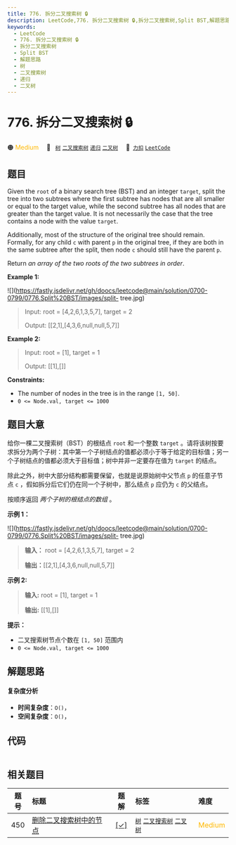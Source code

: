 ```yaml
---
title: 776. 拆分二叉搜索树 🔒
description: LeetCode,776. 拆分二叉搜索树 🔒,拆分二叉搜索树,Split BST,解题思路,树,二叉搜索树,递归,二叉树
keywords:
  - LeetCode
  - 776. 拆分二叉搜索树 🔒
  - 拆分二叉搜索树
  - Split BST
  - 解题思路
  - 树
  - 二叉搜索树
  - 递归
  - 二叉树
---
```


# 776. 拆分二叉搜索树 🔒

🟠 <font color=#ffb800>Medium</font>&emsp; 🔖&ensp; [`树`](/tag/tree.md) [`二叉搜索树`](/tag/binary-search-tree.md) [`递归`](/tag/recursion.md) [`二叉树`](/tag/binary-tree.md)&emsp; 🔗&ensp;[`力扣`](https://leetcode.cn/problems/split-bst) [`LeetCode`](https://leetcode.com/problems/split-bst)

## 题目

Given the `root` of a binary search tree (BST) and an integer `target`, split
the tree into two subtrees where the first subtree has nodes that are all
smaller or equal to the target value, while the second subtree has all nodes
that are greater than the target value. It is not necessarily the case that
the tree contains a node with the value `target`.

Additionally, most of the structure of the original tree should remain.
Formally, for any child `c` with parent `p` in the original tree, if they are
both in the same subtree after the split, then node `c` should still have the
parent `p`.

Return _an array of the two roots of the two subtrees in order_.



**Example 1:**

![](https://fastly.jsdelivr.net/gh/doocs/leetcode@main/solution/0700-0799/0776.Split%20BST/images/split-
tree.jpg)

> Input: root = [4,2,6,1,3,5,7], target = 2
> 
> Output: [[2,1],[4,3,6,null,null,5,7]]

**Example 2:**

> Input: root = [1], target = 1
> 
> Output: [[1],[]]

**Constraints:**

  * The number of nodes in the tree is in the range `[1, 50]`.
  * `0 <= Node.val, target <= 1000`


## 题目大意

给你一棵二叉搜索树（BST）的根结点 `root` 和一个整数 `target`
。请将该树按要求拆分为两个子树：其中第一个子树结点的值都必须小于等于给定的目标值；另一个子树结点的值都必须大于目标值；树中并非一定要存在值为
`target` 的结点。

除此之外，树中大部分结构都需要保留，也就是说原始树中父节点 `p` 的任意子节点 `c` ，假如拆分后它们仍在同一个子树中，那么结点 `p` 应仍为 `c`
的父结点。

按顺序返回 _两个子树的根结点的数组_ 。



**示例 1：**

![](https://fastly.jsdelivr.net/gh/doocs/leetcode@main/solution/0700-0799/0776.Split%20BST/images/split-
tree.jpg)

> 
> 
> 
> 
> 
> **输入：** root = [4,2,6,1,3,5,7], target = 2
> 
> **输出：**[[2,1],[4,3,6,null,null,5,7]]
> 
> 

**示例 2:**

> 
> 
> 
> 
> 
> **输入:** root = [1], target = 1
> 
> **输出:** [[1],[]]
> 
> 



**提示：**

  * 二叉搜索树节点个数在 `[1, 50]` 范围内
  * `0 <= Node.val, target <= 1000`


## 解题思路

#### 复杂度分析

- **时间复杂度**：`O()`，
- **空间复杂度**：`O()`，

## 代码

```javascript

```

## 相关题目

<!-- prettier-ignore -->
| 题号 | 标题 | 题解 | 标签 | 难度 |
| :------: | :------ | :------: | :------ | :------ |
| 450 | [删除二叉搜索树中的节点](https://leetcode.com/problems/delete-node-in-a-bst) | [[✓]](/problem/0450.md) |  [`树`](/tag/tree.md) [`二叉搜索树`](/tag/binary-search-tree.md) [`二叉树`](/tag/binary-tree.md) | <font color=#ffb800>Medium</font> |
